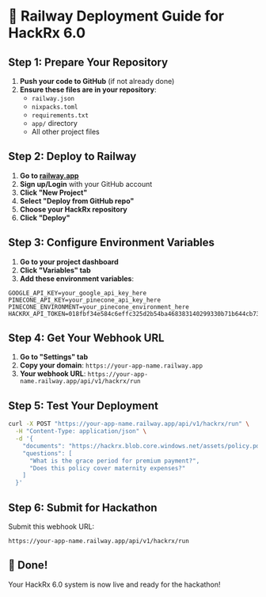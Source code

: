 # 🚀 Railway Deployment Guide for HackRx 6.0

## Step 1: Prepare Your Repository

1. **Push your code to GitHub** (if not already done)
2. **Ensure these files are in your repository**:
   - `railway.json`
   - `nixpacks.toml`
   - `requirements.txt`
   - `app/` directory
   - All other project files

## Step 2: Deploy to Railway

1. **Go to [railway.app](https://railway.app)**
2. **Sign up/Login** with your GitHub account
3. **Click "New Project"**
4. **Select "Deploy from GitHub repo"**
5. **Choose your HackRx repository**
6. **Click "Deploy"**

## Step 3: Configure Environment Variables

1. **Go to your project dashboard**
2. **Click "Variables" tab**
3. **Add these environment variables**:

```
GOOGLE_API_KEY=your_google_api_key_here
PINECONE_API_KEY=your_pinecone_api_key_here
PINECONE_ENVIRONMENT=your_pinecone_environment_here
HACKRX_API_TOKEN=018fbf34e584c6effc325d2b54ba468383140299330b71b644cb73775d410be5
```

## Step 4: Get Your Webhook URL

1. **Go to "Settings" tab**
2. **Copy your domain**: `https://your-app-name.railway.app`
3. **Your webhook URL**: `https://your-app-name.railway.app/api/v1/hackrx/run`

## Step 5: Test Your Deployment

```bash
curl -X POST "https://your-app-name.railway.app/api/v1/hackrx/run" \
  -H "Content-Type: application/json" \
  -d '{
    "documents": "https://hackrx.blob.core.windows.net/assets/policy.pdf?sv=...",
    "questions": [
      "What is the grace period for premium payment?",
      "Does this policy cover maternity expenses?"
    ]
  }'
```

## Step 6: Submit for Hackathon

Submit this webhook URL:

```
https://your-app-name.railway.app/api/v1/hackrx/run
```

## 🎉 Done!

Your HackRx 6.0 system is now live and ready for the hackathon!
